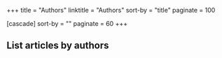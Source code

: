 +++
title = "Authors"
linktitle = "Authors"
sort-by = "title"
paginate = 100

[cascade]
sort-by = ""
paginate = 60
+++
## List articles by authors
